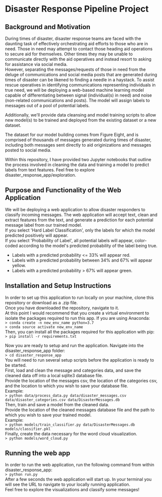 # Disaster Response Pipeline Project

## Background and Motivation
During times of disaster, disaster response teams are faced with the daunting task of effectively orchestrating aid efforts to those who are in need. Those in need may attempt to contact those heading aid operations to secure aid for themselves. Other times they may be unable to communicate directly with the aid operatives and instead resort to asking for assistance via social media. <br>
However, separating the messages/requests of those in need from the deluge of communications and social media posts that are generated during times of disaster can be likened to finding a needle in a haystack. To assist rescue operatives in identifying communications representing individuals in true need, we will be deploying a web-based machine learning model capable of differentiating between signal (individual(s) in need) and noise (non-related communications and posts). The model will assign labels to messages out of a pool of potential labels.
<p>
Additionally, we'll provide data cleansing and model training scripts to allow new model(s) to be trained and deployed from the existing dataset or a new dataset.
<p>
The dataset for our model building comes from Figure Eight, and is comprised of thousands of messages generated during times of disaster, including both messages sent directly to aid originizations and messages posted to social media.
<p>
Within this repository, I have provided two Jupyter notebooks that outline the process involved in cleaning the data and training a model to predict labels from text features. Feel free to explore disaster_response_app/exploration.

## Purpose and Functionality of the Web Application
We will be deploying a web application to allow disaster responders to classify incoming messages. The web application will accept text, clean and extract features from the text, and generate a prediction for each potential message label from our trained model.<br> If you select 'Hard Label Classification', only the labels for which the model predicted positively will appear.<br> If you select 'Probability of Label', all potential labels will appear, color-coded according to the model's predicted probability of the label being true. 

* Labels with a predicted probability <= 33% will appear red. 
* Labels with a predicted probability between 34% and 67% will appear yellow.
* Labels with a predicted probability > 67% will appear green.

## Installation and Setup Instructions
In order to set up this application to run locally on your machine, clone this repository or download as a .zip file. <br>
Once you have downloaded the repository, navigate to it. <br>
At this point I would recommend that you create a virtual environment to isolate the packages required to run this app. If you are using Anaconda: <br>
`> conda create -n new_env_name python=3.7`<br>
`> conda source activate new_env_name`<br>
Then, you can install all the packages required for this application with pip: <br>
`> pip install -r requirements.txt` 
<p>

Now you are ready to setup and run the application. Navigate into the disaster_response_app folder: <br>
`> cd disaster_response_app` <br>
You will need to run several setup scripts before the application is ready to be started. <br> First, load and clean the message and categories data, and save the cleaned data off into a local sqlite3 database file. <br> Provide the location of the messages csv, the location of the categories csv, and the location to which you wish to save your database file. <br> Example: <br>
`> python data/process_data.py data/disaster_messages.csv data/disaster_categories.csv data/DisasterMessages.db`
<br>
Then, train and save a model from the cleaned data. <br> Provide the location of the cleaned messages database file and the path to which you wish to save your trained model.<br> 
Example: <br>
`> python models/train_classifier.py data/DisasterMessages.db models/classifier.pkl`<br>
Finally, create the data necessary for the word cloud visualization. <br>
`> python models/word_cloud.py`

## Running the web app
In order to run the web application, run the following command from within disaster_response_app: <br>
`> python run.py` <br>
After a few seconds the web application will start up. In your terminal you will see the URL to navigate to your locally running application. <br>
Feel free to explore the visualizations and classify some messages!
